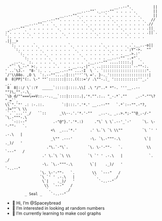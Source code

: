 ```                                                                    ||
                                                  __..--".          ||
                                 __..--""`._..--"" . . . .`.        ||
                         __..--"". . . . . . .`. . . . . . .`.      ||
                 __..--"". . . . .`. . . . . . .`. . . . . . .`.   //
         __..--"". . `.  . . . . . .`. . . . . . .`. . . . . . .`.//
  _..--""  . . . . . . `.  . . . . . .`. . . . . . .`. . . . . . .||
:". . . .`.  . . . . . . `.  . . . . . .`. . . . . . .`. . . . . .||`.
`:. . . . .`.  . . . . . . `.  . . . . . .`. . . . . . .`. . . . .||__>
  `:. . . . .`.  . . . . . . `.  . . . . . .`. . . . . . .`.__..-o||
    `:. . . . .`.  . . . . . . `.  . . . . . .`. . . . .`;Y"->.  ""
      `:. . . . .`.  . . . . . . `.  . . . . . .`. . . __.>.:'
        `:. . . . .`.  . . . . . . `.  . . . . __..--"" ..+"`.
   _..-._ `:. . . . .`.  . . . . . . `.__..--"" ....:::::.|   `.
 ."`` \_--" >:. . . . .`.  . . __..,-|" . ..::::::::::::::`--""-:.
' ..`\J.-  "8-`:. . .  __..--"" ...-I  \ `. `::::::::::::::::::::".
`/'\\88o. ,O \  `:.--""....:|:::'''`'\ ='. }-._'::::::::::::::::::|
8  8|PP|"(:. \-" ""`:::::::|:::.((::='/ .\""-.:_ ':::::::::::''_.'  _..
 8  8|::/ \`::Y  _____`:::::|::::.\\[ .\ "/"..* *"-. '''__..--"")\,"".-.\_
`\b d/""===\==V::.--..__`:::|:::::.|,'*."".:.. "_-.*`.""    _.-"-""\? "_=``.
\\`".`"' .: :-.::.        `:|:::.'.'*.' __..--""   `.*`:--"".-"?,  .)=""`\ \\
 `.``...''_/   ``::      _\\--.'.'*.'-""   _..-._ _..>.*;-""@_.-/-" `\.-"""-.\
   `-::--"            .-"@"}.'.'*.:)     ."\` \ \`.--'_`-'     `\. \-'-""-   `.
                     <\  _...'*.'      .' \.`\ `\ \\""         `\ `' ' .-.\   |
                     _\"" .---'        -\. `\.-"""-.\           \`|    ._)/   '
                   ."\.`-"\`.         `\. \-'-""-   `.           \\  `---"   /
                 .' \.`\ `\ \\        `\ `' ' .-.\   |            `.       _/
                 -\. `\.-"""-.\        \`|    ._)/   '              `-..--"
                `\. \-'-""-   `.        \\  `---"   /
                `\ `' ' .-.\   |         `.       _/
                 \`|    ._)/   '           `-..--"
                  \\  `---"   /
                   `.       _/
         _ Seal _    `-..--"
```
- 👋 Hi, I’m @Spaceybread
- 👀 I’m interested in looking at random numbers 
- 🌱 I’m currently learning to make cool graphs

<!---
Spaceybread/Spaceybread is a ✨ special ✨ repository because its `README.md` (this file) appears on your GitHub profile.
You can click the Preview link to take a look at your changes.
--->

